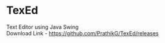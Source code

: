 # TexEd
Text Editor using Java Swing<br>
Download Link - https://github.com/PrathikG/TexEd/releases
